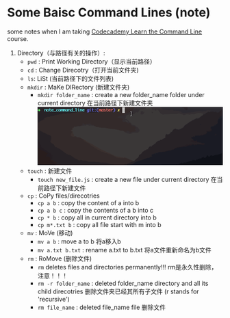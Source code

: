 # Some Baisc Command Lines (note)

some notes when I am taking [Codecademy Learn the Command Line](https://www.codecademy.com/learn/learn-the-command-line) course.

1. Directory（与路径有关的操作）: 
    - `pwd` : Print Working Directory（显示当前路径）
    - `cd` : Change Direcotry（打开当前文件夹)
    - `ls`: LiSt (当前路径下的文件列表)
    - `mkdir` : MaKe DIRectory (新建文件夹)
        * `mkdir folder_name` : create a new folder_name folder under current directory 在当前路径下新建文件夹
        ![Image of mkdir](./mkdir.gif)
    - `touch` : 新建文件
        * `touch new_file.js` : create a new file under current directory 在当前路径下新建文件
    - `cp` : CoPy files/direcotries
        * `cp a b` : copy the content of a into b
        * `cp a b c` : copy the contents of a b into c
        * `cp * b` : copy all in current directory into b
        * `cp m*.txt b` : copy all file start with m into b
    - `mv` : MoVe (移动)
        * `mv a b` : move a to b 将a移入b
        * `mv a.txt b.txt` : rename a.txt to b.txt 将a文件重新命名为b文件
    - `rm` : RoMove (删除文件)
        * `rm` deletes files and directories permanently!!! rm是永久性删除，注意！！！
        * `rm -r folder_name` : deleted folder_name directory and all its child direcotries 删除文件夹已经其所有子文件 (r stands for 'recursive')
        * `rm file_name` : deleted file_name file 删除文件

    